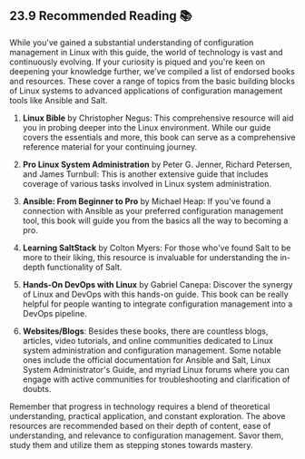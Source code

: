 ## 23.9 Recommended Reading 📚

While you've gained a substantial understanding of configuration management in Linux with this guide, the world of technology is vast and continuously evolving. If your curiosity is piqued and you're keen on deepening your knowledge further, we’ve compiled a list of endorsed books and resources. These cover a range of topics from the basic building blocks of Linux systems to advanced applications of configuration management tools like Ansible and Salt.

1. **Linux Bible** by Christopher Negus: This comprehensive resource will aid you in probing deeper into the Linux environment. While our guide covers the essentials and more, this book can serve as a comprehensive reference material for your continuing journey.

2. **Pro Linux System Administration** by Peter G. Jenner, Richard Petersen, and James Turnbull: This is another extensive guide that includes coverage of various tasks involved in Linux system administration.

3. **Ansible: From Beginner to Pro** by Michael Heap: If you've found a connection with Ansible as your preferred configuration management tool, this book will guide you from the basics all the way to becoming a pro.

4. **Learning SaltStack** by Colton Myers: For those who've found Salt to be more to their liking, this resource is invaluable for understanding the in-depth functionality of Salt.

5. **Hands-On DevOps with Linux** by Gabriel Canepa: Discover the synergy of Linux and DevOps with this hands-on guide. This book can be really helpful for people wanting to integrate configuration management into a DevOps pipeline.

6. **Websites/Blogs**: Besides these books, there are countless blogs, articles, video tutorials, and online communities dedicated to Linux system administration and configuration management. Some notable ones include the official documentation for Ansible and Salt, Linux System Administrator's Guide, and myriad Linux forums where you can engage with active communities for troubleshooting and clarification of doubts.

Remember that progress in technology requires a blend of theoretical understanding, practical application, and constant exploration. The above resources are recommended based on their depth of content, ease of understanding, and relevance to configuration management. Savor them, study them and utilize them as stepping stones towards mastery.